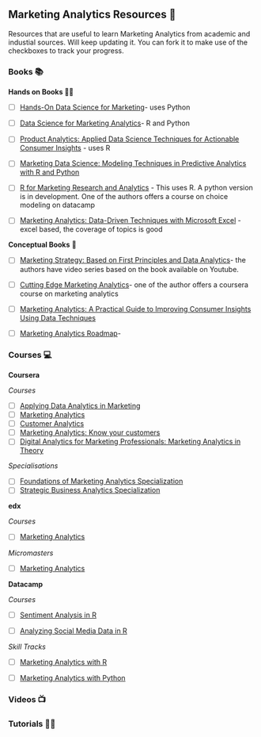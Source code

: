 ## Marketing Analytics Resources :tada:

Resources that are useful to learn Marketing Analytics from academic and industial sources. Will keep updating it. 
You can fork it to make use of the checkboxes to track your progress. 

### Books :books:

**Hands on Books :man_technologist:**
* [ ] [Hands-On Data Science for Marketing](https://www.packtpub.com/big-data-and-business-intelligence/hands-data-science-marketing)- uses Python
* [ ] [Data Science for Marketing Analytics](https://www.packtpub.com/in/big-data-and-business-intelligence/data-science-marketing-analytics)- R and Python

* [ ] [Product Analytics: Applied Data Science Techniques for Actionable Consumer Insights](https://learning.oreilly.com/library/view/product-analytics-applied/9780135258644/) - uses R

* [ ] [Marketing Data Science: Modeling Techniques in Predictive Analytics with R and Python](https://learning.oreilly.com/library/view/marketing-data-science/9780133887662/)

* [ ] [R for Marketing Research and Analytics](https://www.springer.com/gp/book/9783319144351) - This uses R. A python version is in development. One of the authors offers a course on choice modeling on datacamp 

* [ ] [Marketing Analytics: Data-Driven Techniques with Microsoft Excel](https://www.wiley.com/en-us/Marketing+Analytics%3A+Data+Driven+Techniques+with+Microsoft+Excel-p-9781118373439) - excel based, the coverage of topics is good

**Conceptual Books** :memo:
* [ ] [Marketing Strategy: Based on First Principles and Data Analytics](https://www.amazon.in/Marketing-Strategy-Based-Principles-Analytics/dp/1137526238)- the authors have video series based on the book available on Youtube. 

* [ ] [Cutting Edge Marketing Analytics](https://www.amazon.in/Cutting-Edge-Marketing-Analytics-Learning/dp/0133552527)- one of the  author offers a coursera course on marketing analytics 

* [ ] [Marketing Analytics: A Practical Guide to Improving Consumer Insights Using Data Techniques](https://www.amazon.com/Marketing-Analytics-Practical-Improving-Techniques/dp/0749482168)

* [ ] [Marketing Analytics Roadmap](https://www.apress.com/gp/book/9781484202609)- 


### Courses :computer:

**Coursera**

*Courses*
* [ ] [Applying Data Analytics in Marketing](https://www.coursera.org/learn/applying-data-analytics-business-in-marketing)
* [ ] [Marketing Analytics](https://www.coursera.org/learn/uva-darden-market-analytics)
* [ ] [Customer Analytics](https://www.coursera.org/learn/wharton-customer-analytics)
* [ ] [Marketing Analytics: Know your customers](https://www.coursera.org/learn/uva-darden-market-analytics)
* [ ] [Digital Analytics for Marketing Professionals: Marketing Analytics in Theory](https://www.coursera.org/learn/marketing-analytics)

*Specialisations*
* [ ] [Foundations of Marketing Analytics Specialization](https://www.coursera.org/specializations/marketing-analytics)
* [ ] [Strategic Business Analytics Specialization](https://www.coursera.org/specializations/strategic-analytics)

**edx**

*Courses*
* [ ] [Marketing Analytics](https://www.edx.org/course/marketing-analytics)

*Micromasters*
* [ ] [Marketing Analytics](https://www.edx.org/micromasters/berkeleyx-marketing-analytics)


**Datacamp**

*Courses*
* [ ] [Sentiment Analysis in R](https://www.datacamp.com/courses/sentiment-analysis-in-r)
* [ ] [Analyzing Social Media Data in R](https://www.datacamp.com/courses/analyzing-social-media-data-in-r)


*Skill Tracks*
* [ ] [Marketing Analytics with R](https://www.datacamp.com/tracks/marketing-analytics-with-r)
* [ ] [Marketing Analytics with Python](https://www.datacamp.com/tracks/marketing-analytics-with-python)


### Videos :tv:

### Tutorials :man_technologist:

